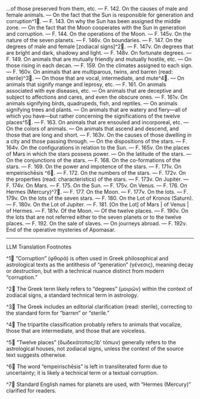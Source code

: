...of those preserved from them, etc. — F. 142. On the causes of male and female animals. — On the fact that the Sun is responsible for generation and corruption^1🤖. — F. 143. On why the Sun has been assigned the middle zone. — On the fact that the Moon cooperates with the Sun in generation and corruption. — F. 144. On the operations of the Moon. — F. 145v. On the nature of the seven planets. — F. 146v. On boundaries. — F. 147. On the degrees of male and female [zodiacal signs]^2🤖. — F. 147v. On degrees that are bright and dark, shadowy and light. — F. 148v. On fortunate degrees. — F. 149. On animals that are mutually friendly and mutually hostile, etc. — On those rising in each decan. — F. 159. On the climates assigned to each sign. — F. 160v. On animals that are multiparous, twins, and barren (read: sterile)^3🤖. — On those that are vocal, intermediate, and mute^4🤖. — On animals that signify mange and leprosy, etc. — F. 161. On animals associated with eye diseases, etc. — On animals that are deceptive and subject to affections and cares, and even the obscure ones. — F. 161v. On animals signifying birds, quadrupeds, fish, and reptiles. — On animals signifying trees and plants. — On animals that are watery and fiery—all of which you have—but rather concerning the significations of the twelve places^5🤖. — F. 163. On animals that are ensouled and incorporeal, etc. — On the colors of animals. — On animals that ascend and descend, and those that are long and short. — F. 163v. On the causes of those dwelling in a city and those passing through. — On the dispositions of the stars. — F. 164v. On the configurations in relation to the Sun. — F. 165v. On the places of Mars in which the stars possess power. — On the latitude of the stars. — On the conjunctions of the stars. — F. 168. On the co-formations of the stars. — F. 169. On the power and impotence of the stars. — F. 171v. On empeirischēsis <sic>^6🤖. — F. 172. On the numbers of the stars. — F. 172v. On the properties (read: characteristics) of the stars. — F. 173v. On Jupiter. — F. 174v. On Mars. — F. 175. On the Sun. — F. 175v. On Venus. — F. 176. On Hermes (Mercury)^7🤖. — F. 177. On the Moon. — F. 177v. On the lots. — F. 179v. On the lots of the seven stars. — F. 180. On the Lot of Kronos (Saturn). — F. 180v. On the Lot of Jupiter. — F. 181. [On the Lot] of Mars | of Venus | of Hermes. — F. 181v. Of the Moon. — Of the twelve places. — F. 190v. On the lots that are not referred either to the seven planets or to the twelve places. — F. 192. On the sale of slaves. — On journeys abroad. — F. 192v. End of the operative mysteries of Apomasar.

---

LLM Translation Footnotes

^1🤖 “Corruption” (φθορά) is often used in Greek philosophical and astrological texts as the antithesis of “generation” (γένεσις), meaning decay or destruction, but with a technical nuance distinct from modern “corruption.”

^2🤖 The Greek term likely refers to “degrees” (μοιρῶν) within the context of zodiacal signs, a standard technical term in astrology.

^3🤖 The Greek includes an editorial clarification (read: sterile), correcting to the standard form for “barren” or “sterile.”

^4🤖 The tripartite classification probably refers to animals that vocalize, those that are intermediate, and those that are voiceless.

^5🤖 “Twelve places” (δωδεκάτοπος/ib’ τόπων) generally refers to the astrological houses, not zodiacal signs, unless the context of the source text suggests otherwise.

^6🤖 The word “empeirischēsis” is left in transliterated form due to uncertainty; it is likely a technical term or a textual corruption.

^7🤖 Standard English names for planets are used, with “Hermes (Mercury)” clarified for readers.